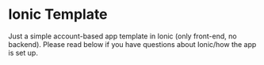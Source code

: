 # Ionic Template
Just a simple account-based app template in Ionic (only front-end, no backend). Please read below if you have questions about Ionic/how the app is set up.
